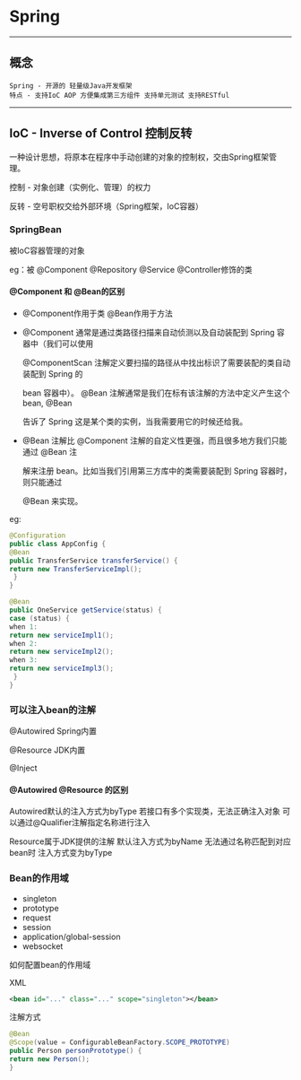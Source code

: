 # Spring

------



## 概念

```
Spring - 开源的 轻量级Java开发框架
特点 - 支持IoC AOP 方便集成第三方组件 支持单元测试 支持RESTful 
```

---



## IoC - Inverse of Control 控制反转

一种设计思想，将原本在程序中手动创建的对象的控制权，交由Spring框架管理。

控制 - 对象创建（实例化、管理）的权力

反转 - 空号职权交给外部环境（Spring框架，IoC容器）

### SpringBean

被IoC容器管理的对象 

eg：被 @Component @Repository @Service @Controller修饰的类

#### @Component 和 @Bean的区别

- @Component作用于类 @Bean作用于方法

- @Component 通常是通过类路径扫描来⾃动侦测以及⾃动装配到 Spring 容器中（我们可以使⽤

  @ComponentScan 注解定义要扫描的路径从中找出标识了需要装配的类⾃动装配到 Spring 的

  bean 容器中）。 @Bean 注解通常是我们在标有该注解的⽅法中定义产⽣这个 bean, @Bean

  告诉了 Spring 这是某个类的实例，当我需要⽤它的时候还给我。

- @Bean 注解⽐ @Component 注解的⾃定义性更强，⽽且很多地⽅我们只能通过 @Bean 注

  解来注册 bean。⽐如当我们引⽤第三⽅库中的类需要装配到 Spring 容器时，则只能通过

  @Bean 来实现。

eg:

```java
@Configuration
public class AppConfig {
@Bean
public TransferService transferService() {
return new TransferServiceImpl();
 }
}

@Bean
public OneService getService(status) {
case (status) {
when 1:
return new serviceImpl1();
when 2:
return new serviceImpl2();
when 3:
return new serviceImpl3();
 }
}
```

### 可以注入bean的注解

@Autowired Spring内置

@Resource JDK内置

@Inject

#### @Autowired @Resource 的区别

Autowired默认的注入方式为byType 若接口有多个实现类，无法正确注入对象 可以通过@Qualifier注解指定名称进行注入

Resource属于JDK提供的注解 默认注入方式为byName 无法通过名称匹配到对应bean时 注入方式变为byType

### Bean的作用域

- singleton
- prototype
- request
- session
- application/global-session
- websocket

如何配置bean的作用域 

XML

```xml
<bean id="..." class="..." scope="singleton"></bean>
```

注解方式

```java
@Bean
@Scope(value = ConfigurableBeanFactory.SCOPE_PROTOTYPE)
public Person personPrototype() {
return new Person();
}
```



